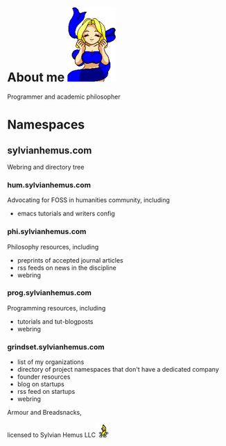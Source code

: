 # About me ![Fairy Bounce](images/fairy_bounce02.gif) 

Programmer and academic philosopher
# Namespaces
## sylvianhemus.com
 Webring and directory tree
### hum.sylvianhemus.com
Advocating for FOSS in humanities community, including
 - emacs tutorials and writers config
### phi.sylvianhemus.com
Philosophy resources, including 
 - preprints of accepted journal articles
 - rss feeds on news in the discipline
 - webring
### prog.sylvianhemus.com
 Programming resources, including
 - tutorials and tut-blogposts
 - webring
### grindset.sylvianhemus.com
 - list of my organizations
 - directory of project namespaces that don't have a dedicated company 
 - founder resources
 - blog on startups
 - rss feed on startups
 - webring

Armour and Breadsnacks, 

licensed to Sylvian Hemus LLC![Peanut Butter Jelly Time](images/peanutbutterjellytime.gif)

